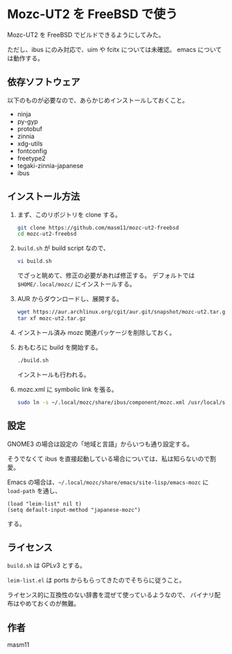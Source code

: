 # Mozc-UT2 を FreeBSD で使う

Mozc-UT2 を FreeBSD でビルドできるようにしてみた。

ただし、ibus にのみ対応で、uim や fcitx については未確認。
emacs については動作する。

## 依存ソフトウェア

以下のものが必要なので、あらかじめインストールしておくこと。

- ninja
- py-gyp
- protobuf
- zinnia
- xdg-utils
- fontconfig
- freetype2
- tegaki-zinnia-japanese
- ibus

## インストール方法

1. まず、このリポジトリを clone する。

   ```sh
   git clone https://github.com/masm11/mozc-ut2-freebsd
   cd mozc-ut2-freebsd
   ```

2. `build.sh` が build script なので、
  
   ```sh
   vi build.sh
   ```

   でざっと眺めて、修正の必要があれば修正する。
   デフォルトでは `$HOME/.local/mozc/` にインストールする。

3. AUR からダウンロードし、展開する。

   ```sh
   wget https://aur.archlinux.org/cgit/aur.git/snapshot/mozc-ut2.tar.gz
   tar xf mozc-ut2.tar.gz
   ```

4. インストール済み mozc 関連パッケージを削除しておく。

5. おもむろに build を開始する。

   ```sh
   ./build.sh
   ```

   インストールも行われる。

6. mozc.xml に symbolic link を張る。

   ```sh
   sudo ln -s ~/.local/mozc/share/ibus/component/mozc.xml /usr/local/share/ibus/component/mozc.xml
   ```

## 設定

GNOME3 の場合は設定の「地域と言語」からいつも通り設定する。

そうでなくて ibus を直接起動している場合については、私は知らないので割愛。

Emacs の場合は、`~/.local/mozc/share/emacs/site-lisp/emacs-mozc` に
`load-path` を通し、

```elisp
(load "leim-list" nil t)
(setq default-input-method "japanese-mozc")
```

する。

## ライセンス

`build.sh` は GPLv3 とする。

`leim-list.el` は ports からもらってきたのでそちらに従うこと。

ライセンス的に互換性のない辞書を混ぜて使っているようなので、
バイナリ配布はやめておくのが無難。

## 作者

masm11
